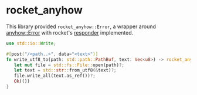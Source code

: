# rocket_anyhow

This library provided `rocket_anyhow::Error`,
a wrapper around [anyhow::Error]
with rocket's [responder] implemented.

[anyhow::Error]: https://docs.rs/anyhow/1.0/anyhow/struct.Error.html
[responder]: https://api.rocket.rs/v0.5-rc/rocket/response/trait.Responder.html

```rust
use std::io::Write;

#[post("/<path..>", data="<text>")]
fn write_utf8_to(path: std::path::PathBuf, text: Vec<u8>) -> rocket_anyhow::Result {
   let mut file = std::fs::File::open(path)?;
   let text = std::str::from_utf8(&text)?;
   file.write_all(text.as_ref())?;
   Ok(())
}

```

